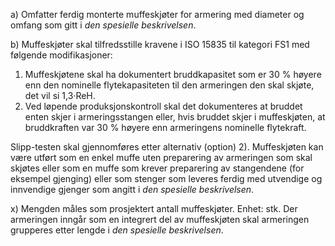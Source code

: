 a) Omfatter ferdig monterte muffeskjøter for armering med diameter og omfang som gitt i *den spesielle beskrivelsen*.

b) Muffeskjøter skal tilfredsstille kravene i ISO 15835 til kategori FS1 med følgende modifikasjoner:
1.  Muffeskjøtene skal ha dokumentert bruddkapasitet som er 30 % høyere enn den nominelle flytekapasiteten til den armeringen den skal skjøte, det vil si 1,3·ReH.
2.  Ved løpende produksjonskontroll skal det dokumenteres at bruddet enten skjer i armeringsstangen eller, hvis bruddet skjer i muffeskjøten, at bruddkraften var 30 % høyere enn armeringens nominelle flytekraft.

Slipp-testen skal gjennomføres etter alternativ (option) 2).
Muffeskjøten kan være utført som en enkel muffe uten preparering av armeringen som skal skjøtes eller som en muffe som krever preparering av stangendene (for eksempel gjenging) eller som stenger som leveres ferdig med utvendige og innvendige gjenger som angitt i *den spesielle beskrivelsen*.

x) Mengden måles som prosjektert antall muffeskjøter. Enhet: stk. Der armeringen inngår som en integrert del av muffeskjøten skal armeringen grupperes etter lengde i *den spesielle beskrivelsen*.


